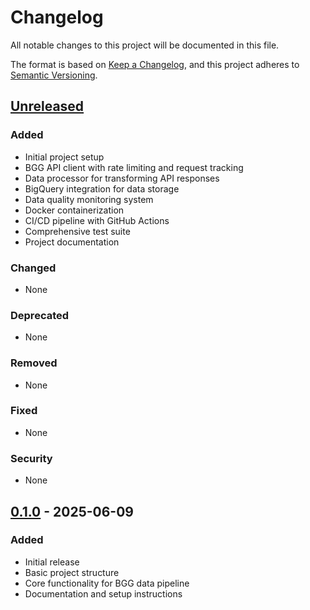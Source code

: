 # Changelog

All notable changes to this project will be documented in this file.

The format is based on [Keep a Changelog](https://keepachangelog.com/en/1.0.0/),
and this project adheres to [Semantic Versioning](https://semver.org/spec/v2.0.0.html).

## [Unreleased]

### Added
- Initial project setup
- BGG API client with rate limiting and request tracking
- Data processor for transforming API responses
- BigQuery integration for data storage
- Data quality monitoring system
- Docker containerization
- CI/CD pipeline with GitHub Actions
- Comprehensive test suite
- Project documentation

### Changed
- None

### Deprecated
- None

### Removed
- None

### Fixed
- None

### Security
- None

## [0.1.0] - 2025-06-09

### Added
- Initial release
- Basic project structure
- Core functionality for BGG data pipeline
- Documentation and setup instructions

[Unreleased]: https://github.com/yourusername/bgg-data-warehouse/compare/v0.1.0...HEAD
[0.1.0]: https://github.com/yourusername/bgg-data-warehouse/releases/tag/v0.1.0
